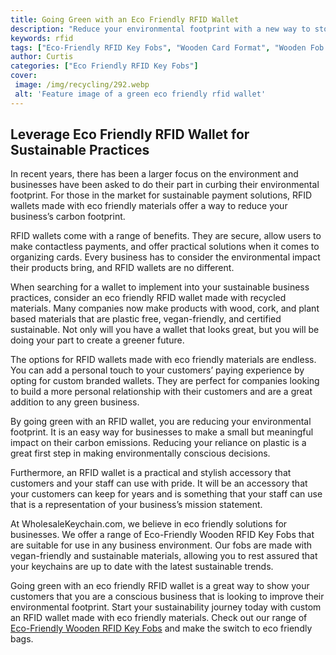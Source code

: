 ```yaml
---
title: Going Green with an Eco Friendly RFID Wallet
description: "Reduce your environmental footprint with a new way to store credit cards and cash- the RFID wallet Learn how to go green and stay secure with this innovative new technology"
keywords: rfid
tags: ["Eco-Friendly RFID Key Fobs", "Wooden Card Format", "Wooden Fob Format", "RFID Customization", "RFID Key Fob Bulk Orders", "RFID Key Fob Durability", "RFID Key Fob Applications", "RFID Key Fob Integration", "RFID Key Fob Support"]
author: Curtis
categories: ["Eco Friendly RFID Key Fobs"]
cover: 
 image: /img/recycling/292.webp
 alt: 'Feature image of a green eco friendly rfid wallet'
---
```

## Leverage Eco Friendly RFID Wallet for Sustainable Practices

In recent years, there has been a larger focus on the environment and businesses have been asked to do their part in curbing their environmental footprint. For those in the market for sustainable payment solutions, RFID wallets made with eco friendly materials offer a way to reduce your business’s carbon footprint.

RFID wallets come with a range of benefits. They are secure, allow users to make contactless payments, and offer practical solutions when it comes to organizing cards. Every business has to consider the environmental impact their products bring, and RFID wallets are no different.

When searching for a wallet to implement into your sustainable business practices, consider an eco friendly RFID wallet made with recycled materials. Many companies now make products with wood, cork, and plant based materials that are plastic free, vegan-friendly, and certified sustainable. Not only will you have a wallet that looks great, but you will be doing your part to create a greener future.

The options for RFID wallets made with eco friendly materials are endless. You can add a personal touch to your customers’ paying experience by opting for custom branded wallets. They are perfect for companies looking to build a more personal relationship with their customers and are a great addition to any green business.

By going green with an RFID wallet, you are reducing your environmental footprint. It is an easy way for businesses to make a small but meaningful impact on their carbon emissions. Reducing your reliance on plastic is a great first step in making environmentally conscious decisions.

Furthermore, an RFID wallet is a practical and stylish accessory that customers and your staff can use with pride. It will be an accessory that your customers can keep for years and is something that your staff can use that is a representation of your business’s mission statement.

At WholesaleKeychain.com, we believe in eco friendly solutions for businesses. We offer a range of Eco-Friendly Wooden RFID Key Fobs that are suitable for use in any business environment. Our fobs are made with vegan-friendly and sustainable materials, allowing you to rest assured that your keychains are up to date with the latest sustainable trends. 

Going green with an eco friendly RFID wallet is a great way to show your customers that you are a conscious business that is looking to improve their environmental footprint. Start your sustainability journey today with custom an RFID wallet made with eco friendly materials. Check out our range of [Eco-Friendly Wooden RFID Key Fobs](/eco-friendly-rfid-key-fobs) and make the switch to eco friendly bags.
